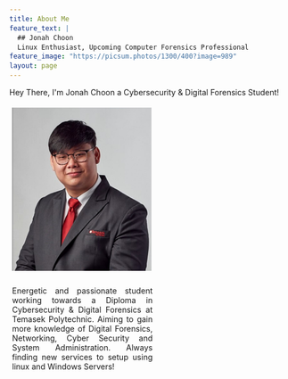 ```yaml
---
title: About Me
feature_text: |
  ## Jonah Choon
  Linux Enthusiast, Upcoming Computer Forensics Professional
feature_image: "https://picsum.photos/1300/400?image=989"
layout: page
---
```


Hey There, I'm Jonah Choon a Cybersecurity & Digital Forensics Student!
<div class="row">
  <div class="column" style="float: left; width: 50%; padding: 5px;">
    <img src="/image/profile.png" alt="Profile Picture" width="250">
  </div>
  <div class="column" style="float: left; width: 50%; padding: 5px;">
    <p align="justify"> Energetic and passionate student working towards a Diploma in Cybersecurity & Digital Forensics at Temasek Polytechnic. Aiming to gain more knowledge of Digital Forensics, Networking, Cyber Security and System Administration. Always finding new services to setup using linux and Windows Servers!
    </p>
  </div>
</div>

<div>
  <br />
  <br />
  <br />
  <br />
  <br />
  <br />
  <br />
</div>

<link href="https://cdnjs.cloudflare.com/ajax/libs/font-awesome/4.7.0/css/font-awesome.min.css" rel="stylesheet">
<style>
  .fa {
    padding: 20px;
    font-size: 40px;
    width: 80px;
    text-align: center;
    text-decoration: none;
    margin: 5px 2px;
    border-radius: 50%;
  }
  
  .fa:hover {
    opacity: 0.7;
  }
  
  .fa-facebook {
    background: #3B5998;
    color: white;
  }
  
  .fa-linkedin {
    background: #007bb5;
    color: white;
  }
  
  <!--.fa-instagram {
    background: #125688;
    color: white;
  }

</style>

 <center>
  <div>
    <a href="https://www.facebook.com/XxJCCMxX" target="_blank" class="fa fa-facebook"></a>
    <a href="https://www.linkedin.com/in/jonah-choon-528584195" target="_blank" class="fa fa-linkedin"></a>
    <a href="https://www.instagram.com/o.o_jccm/" target="_blank" class="fa fa-instagram"></a>
  </div>
</center>
